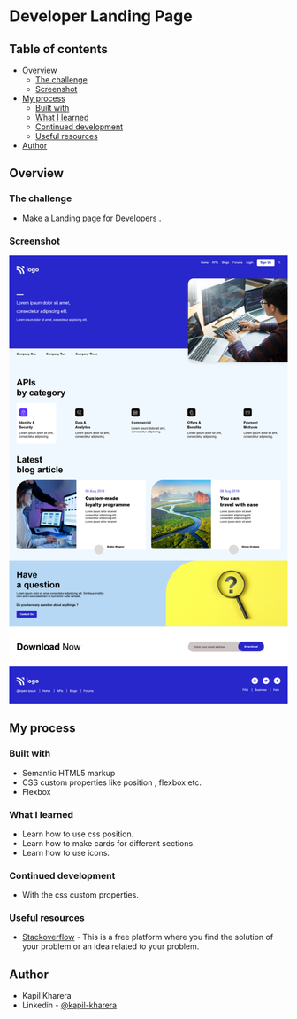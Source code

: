 # Developer Landing Page

## Table of contents

  - [Overview](#overview)
    - [The challenge](#the-challenge)
    - [Screenshot](#screenshot)
  - [My process](#my-process)
    - [Built with](#built-with)
    - [What I learned](#what-i-learned)
    - [Continued development](#continued-development)
    - [Useful resources](#useful-resources)
  - [Author](#author)


## Overview

### The challenge

- Make a Landing page for Developers .

### Screenshot

![](./Screenshot-Project-9.png)


## My process

### Built with

- Semantic HTML5 markup
- CSS custom properties like position , flexbox etc.
- Flexbox

### What I learned

- Learn how to use css position.
- Learn how to make cards for different sections.
- Learn how to use icons.



### Continued development

- With the css custom properties.

### Useful resources

- [Stackoverflow](https://stackoverflow.com/) - This is a free platform where you find the solution of your problem or an idea related to your problem.


## Author

- Kapil Kharera
- Linkedin - [@kapil-kharera](https://www.linkedin.com/in/kapil-kharera-191b83245/)

